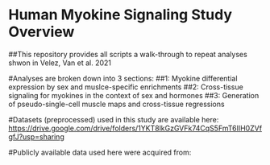 # Human Myokine Signaling Study Overview
##This repository provides all scripts a walk-through to repeat analyses shwon in Velez, Van et al. 2021

#Analyses are broken down into 3 sections:
##1: Myokine differential expression by sex and muslce-specific enrichments
##2: Cross-tissue signaling for myokines in the context of sex and hormones
##3: Generation of pseudo-single-cell muscle maps and cross-tissue regressions

#Datasets (preprocessed) used in this study are available here:
https://drive.google.com/drive/folders/1YKT8lkGzGVFk74CqS5FmT6lIH0ZVfgfJ?usp=sharing

#Publicly available data used here were acquired from:

